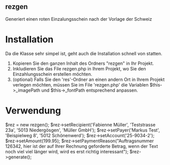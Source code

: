 ## rezgen
Generiert einen roten Einzalungsschein nach der Vorlage der Schweiz

# Installation
Da die Klasse sehr simpel ist, geht auch die Installation schnell von statten.
1. Kopieren Sie den ganzen Inhalt des Ordners "rezgen" in Ihr Projekt.
2. Inkludieren Sie das File rezgen.php in Ihrem Projekt, wo Sie den Einzahlungsschein erstellen möchten.
3. (optional) Falls Sie den 'res'-Ordner an einen andern Ort in Ihrem Projekt verlegen möchten, müssen Sie im File 'rezgen.php' die Variablen $this->_imagePath und $this->_fontPath entsprechend anpassen.

# Verwendung
$rez = new rezgen();
$rez->setRecipient('Fabienne Müller', 'Teststrasse 23a', '5013 Niedergösgen', 'Müller GmbH');
$rez->setPayer('Markus Test', 'Beispielweg 8', '5012 Schönenwerd');
$rez->setAccount('25-9034-2');
$rez->setAmount(199.95);
$rez->setPaymentReason("Auftragsnummer 126342, hier ist der auf Ihrer Rechnung geforderte Betrag, wenn der Text noch viel viel länger wird, wird es erst richtig interessant");
$rez->generate();
